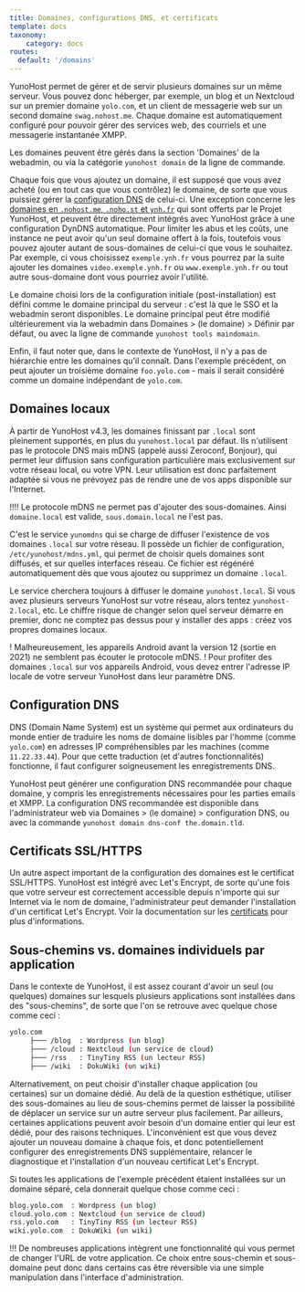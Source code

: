 ```yaml
---
title: Domaines, configurations DNS, et certificats
template: docs
taxonomy:
    category: docs
routes:
  default: '/domains'
---
```


YunoHost permet de gérer et de servir plusieurs domaines sur un même serveur. Vous pouvez donc héberger, par exemple, un blog et un Nextcloud sur un premier domaine `yolo.com`, et un client de messagerie web sur un second domaine `swag.nohost.me`. Chaque domaine est automatiquement configuré pour pouvoir gérer des services web, des courriels et une messagerie instantanée XMPP.

Les domaines peuvent être gérés dans la section 'Domaines' de la webadmin, ou via la catégorie `yunohost domain` de la ligne de commande.

Chaque fois que vous ajoutez un domaine, il est supposé que vous avez acheté (ou en tout cas que vous contrôlez) le domaine, de sorte que vous puissiez gérer la [configuration DNS](/dns_config) de celui-ci. Une exception concerne les [domaines en `.nohost.me`, `.noho.st` et `ynh.fr`](/dns_nohost_me) qui sont offerts par le Projet YunoHost, et peuvent être directement intégrés avec YunoHost grâce à une configuration DynDNS automatique. Pour limiter les abus et les coûts, une instance ne peut avoir qu'un seul domaine offert à la fois, toutefois vous pouvez ajouter autant de sous-domaines de celui-ci que vous le souhaitez. Par exemple, ci vous choisissez `exemple.ynh.fr` vous pourrez par la suite ajouter les domaines `video.exemple.ynh.fr` ou `www.exemple.ynh.fr` ou tout autre sous-domaine dont vous pourriez avoir l'utilité.

Le domaine choisi lors de la configuration initiale (post-installation) est défini comme le domaine principal du serveur : c'est là que le SSO et la webadmin seront disponibles. Le domaine principal peut être modifié ultérieurement via la webadmin dans Domaines > (le domaine) > Définir par défaut, ou avec la ligne de commande `yunohost tools maindomain`.

Enfin, il faut noter que, dans le contexte de YunoHost, il n'y a pas de hiérarchie entre les domaines qu'il connaît. Dans l'exemple précédent, on peut ajouter un troisième domaine `foo.yolo.com` - mais il serait considéré comme un domaine indépendant de `yolo.com`.

## Domaines locaux

À partir de YunoHost v4.3, les domaines finissant par `.local` sont pleinement supportés, en plus du `yunohost.local` par défaut.
Ils n'utilisent pas le protocole DNS mais mDNS (appelé aussi Zeroconf, Bonjour), qui permet leur diffusion sans configuration particulière mais exclusivement sur votre réseau local, ou votre VPN.
Leur utilisation est donc parfaitement adaptée si vous ne prévoyez pas de rendre une de vos apps disponible sur l'Internet.

!!!! Le protocole mDNS ne permet pas d'ajouter des sous-domaines. Ainsi `domaine.local` est valide, `sous.domain.local` ne l'est pas.

C'est le service `yunomdns` qui se charge de diffuser l'existence de vos domaines `.local` sur votre réseau.
Il possède un fichier de configuration, `/etc/yunohost/mdns.yml`, qui permet de choisir quels domaines sont diffusés, et sur quelles interfaces réseau.
Ce fichier est régénéré automatiquement dès que vous ajoutez ou supprimez un domaine `.local`.

Le service cherchera toujours à diffuser le domaine `yunohost.local`. Si vous avez plusieurs serveurs YunoHost sur votre réseau, alors tentez `yunohost-2.local`, etc.
Le chiffre risque de changer selon quel serveur démarre en premier, donc ne comptez pas dessus pour y installer des apps : créez vos propres domaines locaux.

! Malheureusement, les appareils Android avant la version 12 (sortie en 2021) ne semblent pas écouter le protocole mDNS.
! Pour profiter des domaines `.local` sur vos appareils Android, vous devez entrer l'adresse IP locale de votre serveur YunoHost dans leur paramètre DNS.

## Configuration DNS

DNS (Domain Name System) est un système qui permet aux ordinateurs du monde entier de traduire les noms de domaine lisibles par l'homme (comme `yolo.com`) en adresses IP compréhensibles par les machines (comme `11.22.33.44`). Pour que cette traduction (et d'autres fonctionnalités) fonctionne, il faut configurer soigneusement les enregistrements DNS. 

YunoHost peut générer une configuration DNS recommandée pour chaque domaine, y compris les enregistrements nécessaires pour les parties emails et XMPP. La configuration DNS recommandée est disponible dans l'administrateur web via Domaines > (le domaine) > configuration DNS, ou avec la commande `yunohost domain dns-conf the.domain.tld`.

## Certificats SSL/HTTPS

Un autre aspect important de la configuration des domaines est le certificat SSL/HTTPS. YunoHost est intégré avec Let's Encrypt, de sorte qu'une fois que votre serveur est correctement accessible depuis n'importe qui sur Internet via le nom de domaine, l'administrateur peut demander l'installation d'un certificat Let's Encrypt. Voir la documentation sur les [certificats](/certificate) pour plus d'informations.

## Sous-chemins vs. domaines individuels par application

Dans le contexte de YunoHost, il est assez courant d'avoir un seul (ou quelques) domaines sur lesquels plusieurs applications sont installées dans des "sous-chemins", de sorte que l'on se retrouve avec quelque chose comme ceci : 

```bash
yolo.com
     ├─── /blog  : Wordpress (un blog)
     ├─── /cloud : Nextcloud (un service de cloud)
     ├─── /rss   : TinyTiny RSS (un lecteur RSS)
     ├─── /wiki  : DokuWiki (un wiki)
```

Alternativement, on peut choisir d'installer chaque application (ou certaines) sur un domaine dédié. Au delà de la question esthétique, utiliser des sous-domaines au lieu de sous-chemins permet de laisser la possibilité de déplacer un service sur un autre serveur plus facilement. Par ailleurs, certaines applications peuvent avoir besoin d'un domaine entier qui leur est dédié, pour des raisons techniques. L'inconvénient est que vous devez ajouter un nouveau domaine à chaque fois, et donc potentiellement configurer des enregistrements DNS supplémentaire, relancer le diagnostique et l'installation d'un nouveau certificat Let's Encrypt.

Si toutes les applications de l'exemple précédent étaient installées sur un domaine séparé, cela donnerait quelque chose comme ceci :

```bash
blog.yolo.com  : Wordpress (un blog)
cloud.yolo.com : Nextcloud (un service de cloud)
rss.yolo.com   : TinyTiny RSS (un lecteur RSS)
wiki.yolo.com  : DokuWiki (un wiki)
```

!!! De nombreuses applications intègrent une fonctionnalité qui vous permet de changer l'URL de votre application. Ce choix entre sous-chemin et sous-domaine peut donc dans certains cas être réversible via une simple manipulation dans l'interface d'administration.
